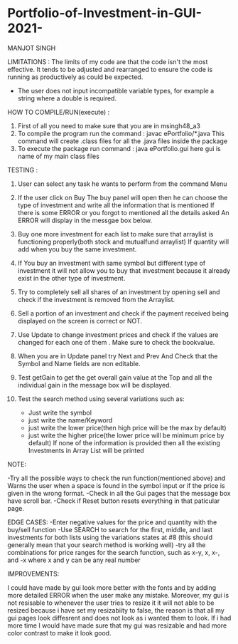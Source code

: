 # Portfolio-of-Investment-in-GUI-2021-
MANJOT SINGH

LIMITATIONS : The limits of my code are that the code isn't the most effective.
 It tends to be adjusted and rearranged to ensure the code is running as productively as could be expected.

- The user does not input incompatible variable types, for example a string where a double is required.


HOW TO COMPILE/RUN(execute) :

1. First of all you need to make sure that you are in msingh48_a3
2. To compile the program run the command : javac ePortfolio/*.java
   This command will create .class files for all the .java files inside the package
3. To execute the package run command : java ePortfolio.gui
   here gui is name of my main class files

TESTING :

1. User can select any task he wants to perform from the command Menu

2. If the user click on Buy The buy panel will open then he can choose the type of investment and write all the information that is mentioned
   If there is some ERROR or you forgot to mentioned all the details asked An ERROR will display in the messgae box below.    

3. Buy one more investment for each list to make sure that arraylist is functioning properly(both stock and mutualfund arraylist)
   If quantity will add when you buy the same investment.

4. If You buy an investment with same symbol but different type of investment it will not allow you to buy that investment because it already
   exist in the other type of investment.


5. Try to completely sell all shares  of an investment by opening sell and check if the investment is removed from the Arraylist.

6. Sell a portion of an investment and check if the payment received being displayed on the screen is correct or NOT.

7. Use Update to change investment prices and check if the values are changed for each one of them . Make sure to check the bookvalue.

8. When you are in Update panel try Next and Prev And Check that the Symbol and Name fields are non editable.

9. Test getGain to get the get overall gain value at the Top and all the individual gain in the message box will be displayed.
	
10. Test the search method using several variations such as:
    - Just write the symbol
    - just write the name/Keyword
    - just write the lower price(then high price will be the max by default)
    - just write the higher price(the lower price will be minimum price by default)
    If none of the information is provided then all the existing Investments in Array List will be printed 

NOTE:

-Try all the possible ways to check the run function(mentioned above) and Warns the user when a space is found in the symbol input 
 or if the price is given in the wrong format.
-Check in all the Gui pages that the message box have scroll bar.
-Check if Reset button resets everything in that paticular page. 
                                              
EDGE CASES:
	-Enter negative values for the price and quantity with the buy/sell function
	-Use SEARCH to search for the first, middle, and last investments for both lists using the variations states at #8 (this should generally mean that your search method is working well)
	-try all the combinations for price ranges for the search function, such as x-y, x, x-, and -x where x and y  can be any real number

IMPROVEMENTS:

I could have made by gui look more better with the fonts and by adding more detailed ERROR when the user make any mistake. Moreover, my gui is not resisable to whenever the user tries to resize it it will not able to be resized because i have set my resizabiity to false, the reason is that all my gui pages look diffesrent and does not look as i wanted them to look. If i had more time I would have made sure that my gui was resizable and had more color contrast to make it look good. 

